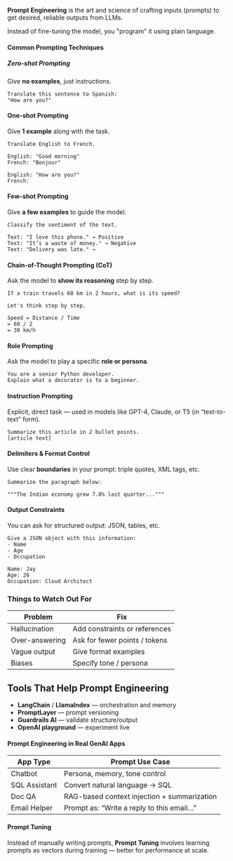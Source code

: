 **Prompt Engineering** is the art and science of crafting inputs (prompts) to get desired, reliable outputs from LLMs.

Instead of fine-tuning the model, you "program" it using plain language.

#### Common Prompting Techniques

##### **Zero-shot Prompting**
Give **no examples**, just instructions.

```
Translate this sentence to Spanish:
"How are you?"
```

#### One-shot Prompting
Give **1 example** along with the task.

```
Translate English to French.

English: "Good morning"
French: "Bonjour"

English: "How are you?"
French:
```

#### **Few-shot Prompting**
Give **a few examples** to guide the model.

```
Classify the sentiment of the text.

Text: "I love this phone." → Positive  
Text: "It’s a waste of money." → Negative  
Text: "Delivery was late." →
```

#### Chain-of-Thought Prompting (CoT)
Ask the model to **show its reasoning** step by step.

```
If a train travels 60 km in 2 hours, what is its speed?

Let's think step by step.
```

```
Speed = Distance / Time  
= 60 / 2  
= 30 km/h
```

#### Role Prompting
Ask the model to play a specific **role or persona**.

```
You are a senior Python developer.  
Explain what a decorator is to a beginner.
```

#### Instruction Prompting
Explicit, direct task — used in models like GPT-4, Claude, or T5 (in “text-to-text” form).

```
Summarize this article in 2 bullet points.
[article text]
```

#### Delimiters & Format Control
Use clear **boundaries** in your prompt: triple quotes, XML tags, etc.

```
Summarize the paragraph below:

"""The Indian economy grew 7.8% last quarter..."""
```

#### Output Constraints
You can ask for structured output: JSON, tables, etc.

```
Give a JSON object with this information:
- Name
- Age
- Occupation

Name: Jay
Age: 26
Occupation: Cloud Architect
```

### Things to Watch Out For
| Problem        | Fix                           |
| -------------- | ----------------------------- |
| Hallucination  | Add constraints or references |
| Over-answering | Ask for fewer points / tokens |
| Vague output   | Give format examples          |
| Biases         | Specify tone / persona        |

## Tools That Help Prompt Engineering

- **LangChain** / **LlamaIndex** — orchestration and memory
- **PromptLayer** — prompt versioning
- **Guardrails AI** — validate structure/output
- **OpenAI playground** — experiment live

#### Prompt Engineering in Real GenAI Apps
| App Type      | Prompt Use Case                             |
| ------------- | ------------------------------------------- |
| Chatbot       | Persona, memory, tone control               |
| SQL Assistant | Convert natural language → SQL              |
| Doc QA        | RAG-based context injection + summarization |
| Email Helper  | Prompt as: “Write a reply to this email…”   |

#### Prompt Tuning 
Instead of manually writing prompts, **Prompt Tuning** involves learning prompts as vectors during training — better for performance at scale.